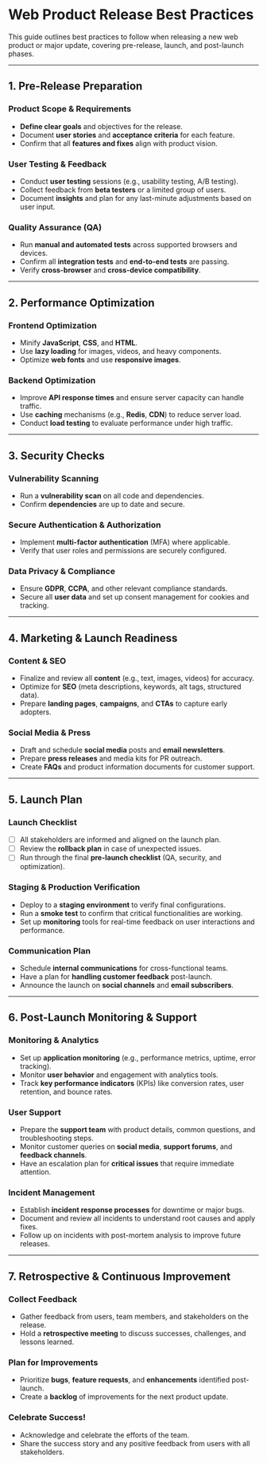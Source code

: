 # Web Product Release Best Practices

This guide outlines best practices to follow when releasing a new web product or major update, covering pre-release, launch, and post-launch phases.

---

## 1. Pre-Release Preparation

### Product Scope & Requirements
- **Define clear goals** and objectives for the release.
- Document **user stories** and **acceptance criteria** for each feature.
- Confirm that all **features and fixes** align with product vision.

### User Testing & Feedback
- Conduct **user testing** sessions (e.g., usability testing, A/B testing).
- Collect feedback from **beta testers** or a limited group of users.
- Document **insights** and plan for any last-minute adjustments based on user input.

### Quality Assurance (QA)
- Run **manual and automated tests** across supported browsers and devices.
- Confirm all **integration tests** and **end-to-end tests** are passing.
- Verify **cross-browser** and **cross-device compatibility**.

---

## 2. Performance Optimization

### Frontend Optimization
- Minify **JavaScript**, **CSS**, and **HTML**.
- Use **lazy loading** for images, videos, and heavy components.
- Optimize **web fonts** and use **responsive images**.

### Backend Optimization
- Improve **API response times** and ensure server capacity can handle traffic.
- Use **caching** mechanisms (e.g., **Redis**, **CDN**) to reduce server load.
- Conduct **load testing** to evaluate performance under high traffic.

---

## 3. Security Checks

### Vulnerability Scanning
- Run a **vulnerability scan** on all code and dependencies.
- Confirm **dependencies** are up to date and secure.

### Secure Authentication & Authorization
- Implement **multi-factor authentication** (MFA) where applicable.
- Verify that user roles and permissions are securely configured.

### Data Privacy & Compliance
- Ensure **GDPR**, **CCPA**, and other relevant compliance standards.
- Secure all **user data** and set up consent management for cookies and tracking.

---

## 4. Marketing & Launch Readiness

### Content & SEO
- Finalize and review all **content** (e.g., text, images, videos) for accuracy.
- Optimize for **SEO** (meta descriptions, keywords, alt tags, structured data).
- Prepare **landing pages**, **campaigns**, and **CTAs** to capture early adopters.

### Social Media & Press
- Draft and schedule **social media** posts and **email newsletters**.
- Prepare **press releases** and media kits for PR outreach.
- Create **FAQs** and product information documents for customer support.

---

## 5. Launch Plan

### Launch Checklist
- [ ] All stakeholders are informed and aligned on the launch plan.
- [ ] Review the **rollback plan** in case of unexpected issues.
- [ ] Run through the final **pre-launch checklist** (QA, security, and optimization).

### Staging & Production Verification
- Deploy to a **staging environment** to verify final configurations.
- Run a **smoke test** to confirm that critical functionalities are working.
- Set up **monitoring** tools for real-time feedback on user interactions and performance.

### Communication Plan
- Schedule **internal communications** for cross-functional teams.
- Have a plan for **handling customer feedback** post-launch.
- Announce the launch on **social channels** and **email subscribers**.

---

## 6. Post-Launch Monitoring & Support

### Monitoring & Analytics
- Set up **application monitoring** (e.g., performance metrics, uptime, error tracking).
- Monitor **user behavior** and engagement with analytics tools.
- Track **key performance indicators** (KPIs) like conversion rates, user retention, and bounce rates.

### User Support
- Prepare the **support team** with product details, common questions, and troubleshooting steps.
- Monitor customer queries on **social media**, **support forums**, and **feedback channels**.
- Have an escalation plan for **critical issues** that require immediate attention.

### Incident Management
- Establish **incident response processes** for downtime or major bugs.
- Document and review all incidents to understand root causes and apply fixes.
- Follow up on incidents with post-mortem analysis to improve future releases.

---

## 7. Retrospective & Continuous Improvement

### Collect Feedback
- Gather feedback from users, team members, and stakeholders on the release.
- Hold a **retrospective meeting** to discuss successes, challenges, and lessons learned.

### Plan for Improvements
- Prioritize **bugs**, **feature requests**, and **enhancements** identified post-launch.
- Create a **backlog** of improvements for the next product update.

### Celebrate Success!
- Acknowledge and celebrate the efforts of the team.
- Share the success story and any positive feedback from users with all stakeholders.


